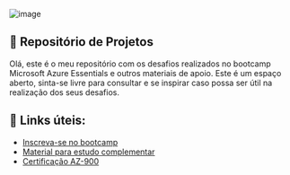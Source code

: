 ![image](https://github.com/user-attachments/assets/143b574f-2dd7-40b9-941a-9aa81d5078ea)


## 📁 Repositório de Projetos
Olá, este é o meu repositório com os desafios realizados no bootcamp Microsoft Azure Essentials e outros materiais de apoio. Este é um espaço aberto, sinta-se livre para consultar e se inspirar caso possa ser útil na realização dos seus desafios.

## 🔗 Links úteis:
- [Inscreva-se no bootcamp](https://www.dio.me/bootcamp/microsoft-azure-essentials)
- [Material para estudo complementar](https://learn.microsoft.com/pt-br/training/courses/az-900t00)
- [Certificação AZ-900](https://learn.microsoft.com/pt-br/credentials/certifications/azure-fundamentals/?practice-assessment-type=certification)
